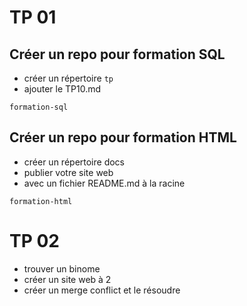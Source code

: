 # TP 01

## Créer un repo pour formation SQL
- créer un répertoire <code>tp</code>
- ajouter le TP10.md
```
formation-sql
```

## Créer un repo pour formation HTML
- créer un répertoire docs
- publier votre site web
- avec un fichier README.md à la racine
```
formation-html
```

# TP 02
- trouver un binome
- créer un site web à 2
- créer un merge conflict et le résoudre
